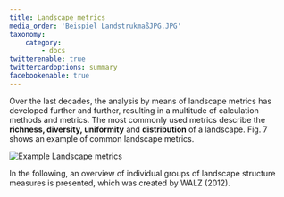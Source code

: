 ```yaml
---
title: Landscape metrics
media_order: 'Beispiel LandstrukmaßJPG.JPG'
taxonomy:
    category:
        - docs
twitterenable: true
twittercardoptions: summary
facebookenable: true
---
```

Over the last decades, the analysis by means of landscape metrics has developed further and further, resulting in a multitude of calculation methods and metrics. The most commonly used metrics describe the __richness, diversity, uniformity__ and __distribution__ of a landscape. Fig. 7 shows an example of common landscape metrics.

![Example Landscape metrics](Beispiel%20Landstrukma%C3%9FJPG.JPG?lightbox=800&classes=caption "Fig. 7: Example of landscape metrics (Source: according to WIENS ET AL. 1993, modified by WALZ 2012)")

In the following, an overview of individual groups of landscape structure measures is presented, which was created by WALZ (2012).
